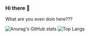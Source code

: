 ### Hi there 👋

What are you even doin here???

![Anurag's GitHub stats](https://github-readme-stats.vercel.app/api?username=AdarshPandey-07&show_icons=true&theme=transparent)  ![Top Langs](height='120%'https://github-readme-stats.vercel.app/api/top-langs/?username=AdarshPandey-07&layout=compact)

<!--
**AdarshPandey-07/AdarshPandey-07** is a ✨ _special_ ✨ repository because its `README.md` (this file) appears on your GitHub profile.

Here are some ideas to get you started:

- 🔭 I’m currently working on ...
- 🌱 I’m currently learning ...
- 👯 I’m looking to collaborate on ...
- 🤔 I’m looking for help with ...
- 💬 Ask me about ...
- 📫 How to reach me: ...
- 😄 Pronouns: ...
- ⚡ Fun fact: ...
-->
